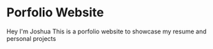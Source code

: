 # Porfolio Website
Hey I'm Joshua 
This is a porfolio website to showcase my resume and personal projects 